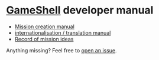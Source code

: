 [GameShell](GameShell) developer manual
==========================

* [Mission creation manual](./mission.md)
* [internationalisation / translation manual](./i18n.md)
* [Record of mission ideas](./mission_ideas.md)


Anything missing?
Feel free to [open an issue](https://github.com/phyver/GameShell/issues/new).
